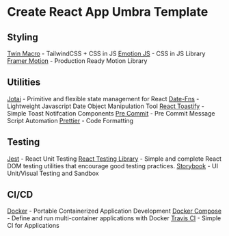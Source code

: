 # Create React App Umbra Template

## Styling

[Twin Macro]('https://github.com/ben-rogerson/twin.macro') - TailwindCSS + CSS in JS
[Emotion JS]('https://github.com/emotion-js/emotion') - CSS in JS Library
[Framer Motion]('https://github.com/framer/motion') - Production Ready Motion Library

## Utilities

[Jotai]('https://github.com/pmndrs/jotai') - Primitive and flexible state management for React
[Date-Fns]('https://github.com/date-fns/date-fns') - Lightweight Javascript Date Object Manipulation Tool
[React Toastify]('https://github.com/fkhadra/react-toastify') - Simple Toast Notifcation Components
[Pre Commit]('https://github.com/observing/pre-commit') - Pre Commit Message Script Automation
[Prettier]('https://github.com/prettier/prettier') - Code Formatting

## Testing

[Jest]('https://github.com/facebook/jest') - React Unit Testing
[React Testing Library]('https://github.com/testing-library/react-testing-library') - Simple and complete React DOM testing utilities that encourage good testing practices.
[Storybook]('https://github.com/storybookjs/storybook') - UI Unit/Visual Testing and Sandbox

## CI/CD

[Docker]('https://github.com/docker') - Portable Containerized Application Development
[Docker Compose]('https://github.com/docker/compose') - Define and run multi-container applications with Docker
[Travis CI]('https://github.com/travis-ci') - Simple CI for Applications
